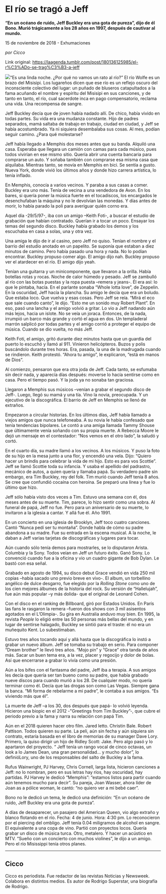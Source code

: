 # El río se tragó a Jeff

**“En un océano de ruido, Jeff Buckley era una gota de pureza”, dijo de él Bono. Murió trágicamente a los 28 años en 1997, después de cautivar al mundo.**

15 de noviembre de 2018 - Exhumaciones

_por Cicco_

Link original: https://laagenda.tumblr.com/post/180136125985/el-r%C3%ADo-se-trag%C3%B3-a-jeff

![](https://64.media.tumblr.com/c551681ae174d50296b5439f7a7efff7/tumblr_inline_pi8yn5hzaq1t6q87u_500.jpg)“Es una linda noche. ¿Por qué no vamos un rato al río?” El río Wolfe es un brazo del Misisipi. Los lugareños dicen que ese río es un reflejo oscuro del inconsciente colectivo del lugar: un puñado de bluseros catapultados a la fama acuñando el nombre y espíritu del Misisipi en sus canciones, y de tanto en tanto, el río, cual sacerdote inca en pago compensatorio, reclama una vida. Una recompensa de sangre.

Jeff Buckley decía que de joven había nadado allí. De chico, había vivido en todas partes. Su vida era una mudanza constante. Hijo de padres separados, mamá saltaba de trabajo en trabajo, ciudad en ciudad, y Jeff se había acostumbrado. Ya ni siquiera desembalaba sus cosas. Al mes, podían seguir camino. ¿Para qué molestarse?

Jeff había llegado a Memphis dos meses antes que su banda. Alquiló una casa. Esperaba que llegara un camión con camas para cada músico, pues todos vivirían en ese mismo sitio. Quería abrir una cuenta bancaria para comprarse un auto. Y soñaba también con comprarse esa misma casa que alquilaba. Mientras tanto, se movía en Memphis en bici. Se sentía a gusto. Nueva York, donde vivió los últimos años y donde hizo carrera artística, lo tenía inflado.  

En Memphis, conocía a varios vecinos. Y paraba a sus casas a comer. Buckley era uno más. Tenía de vecina a una vendedora de Avon. En los bares, si quería poner la música fuerte en el tocadiscos, los encargados le desenchufaban la máquina y no le devolvían las monedas. Y días antes de morir, lo había parado la poli para averiguar quién corno era. 

Aquel día -29/5/97-, iba con un amigo –Keith Foti-, a buscar el estudio de grabación que habían contratado. Querían ir a tocar un poco. Ensayar los temas del segundo disco. Buckley había grabado los demos y los escuchaba en casa a solas, una y otra vez. 

Una amiga le dijo de ir al casino, pero Jeff no quiso. Tenían el nombre y el barrio del estudio anotado en un papelito. Se suponía que estaban a diez minutos de camino. Pero había pasado una hora y nada. No lo podían encontrar. Buckley propuso comer algo. El amigo dijo nah. Buckley propuso ver el atardecer en el río. El amigo dijo yeah. 

Tenían una guitarra y un minicomponente, que llevaron a la orilla. Había botellas rotas y rocas. Noche de calor húmedo y pesado. Jeff se zambulló al río con las botas puestas y la ropa puesta –remera y jeans-. Él era así: lo que le pintaba, hacía. En el parlante sonaba “Whole lotta love”, de Zeppelin. En la oscuridad, Jeff hacía la plancha. Su amigo le decía que era un boludo. Que estaba loco. Que vuelva y esas cosas. Pero Jeff se reía. “Mirá el eco que sale cuando canto”, le dijo. “Esto me un sonido muy Robert Plant”. En eso, pasó una lancha y el amigo volvió a gritar. Lo vio a Jeff nadando aún más lejos, hacia un islote. No se veía un joraca. Entonces, de la nada, irrumpió un barco más grande y cortó el agua en dos. Un templaderal marrón salplicó por todas partes y el amigo corrió a proteger el equipo de música. Cuando se dio vuelta, no más Jeff.



Keith Foti, el amigo, gritó durante diez minutos hasta que un guardia del puerto lo escuchó y llamó al 911. Vinieron helicópteros. Buzos y polis buscándolo durante tres horas. Era, pasada, la una de la madrugada cuando se rindieron. Keith protestó. “Ahora tu amigo”, le explicaron, “está en manos de Dios”.

Al comienzo, pensaron que era otra joda de Jeff. Cada tanto, se esfumaba sin decir nada, y aparecía días después: moverse lo hacía sentirse como en casa. Pero el tiempo pasó. Y la joda ya no sonaba tan graciosa.

Llegaron a Memphis sus músicos –venían a grabar el segundo disco de Jeff-. Luego, llegó su mamá y una tía. Vino la novia, preocupada. Y un ejecutivo de la discográfica. El barrio de Jeff en Memphis se llenó de extraños. 

Empezaron a circular historias. En los últimos días, Jeff había llamado a viejos amigos que nunca telefoneaba. A su novia le había confesado que tenía tendencias bipolares. Le contó a una amiga llamada Tammy Shouse que últimamente venía soñando con su propia muerte. A Rebecca Moore le dejó un mensaje en el contestador: “Nos vemos en el otro lado”, la saludó y cortó.

En el cuarto día, su madre llamó a los vecinos. A los músicos. Y puso la foto de su hijo en la mesa junto a una flor, y encendió una vela. Dijo: “Quiero hacer un brindis para celebrar la vida de mi hijo. Esto es para vos Scottie”. Jeff se llamó Scottie toda su infancia. Y usaba el apellido del padrastro, mecánico de autos, a quien quería y llamaba papá. Su verdadero padre sin embargo, era Tim Buckley, rey del folk. Tim murió cuando Jeff tenía 8 años. Se cree que confundió cocaína con heroína. Se preparó una línea y fue lo último que hizo. 

Jeff sólo había visto dos veces a Tim. Estuvo una semana con él, dos meses antes de su muerte. Tim, parece, lo hizo sentir como una sobra. Al funeral de papá, Jeff no fue. Pero para un aniversario de su muerte, lo invitaron a la iglesia a cantar. Y allá fue él. Año 1991. 

En un concierto en una iglesia de Brooklyn, Jeff toco cuatro canciones. Cantó “Nunca pedí ser tu montaña”. Donde habla de cómo su padre abandona a su madre. Fue su entrada en la escena musical. A la noche, le daban a Jeff varias tarjetas de discográficas y lugares para tocar.

Aún cuando sólo tenía demos para mostrarles, se lo disputaron Arista. Columbia y la Sony. Todos veían en Jeff un futuro éxito. Ganó Sony. Lo convenció cuando fue a la oficina y vio un cuadro gigante de Bob Dylan. Le bastó con esa señal.

Grabado en agosto de 1994, su disco debut Grace vendió en vida 250 mil copias –había sacado uno previo breve en vivo-. El album, un torbellino angélico de dulce desgarro, fue elegido por la *Rolling Stone* como uno de los cien mejores álbumes de la historia del rock. Su versión de “Hallelujah”, fue aún más popular –y más dolida- que el original de Leonard Cohen. 

Con el disco en el ranking de Billboard, giró por Estados Unidos. En París las fans le rasgaron la remera –fueron dos shows con 3 mil asisentos agotados en el L’Olimpia-. Su gira en Australia anduvo muy bien. En 1995, la revista *People* lo eligió entre las 50 personas más bellas del mundo, y en lugar de sentirse halagado, Buckley se sintió para el traste: él no era un muñequito Kent. Lo subestimaban.

Estuvo tres años tocando aquí y allá hasta que la discográfica lo instó a grabar un nuevo álbum. Jeff se tomaba su trabajo en serio. Para componer “Dream brother” le llevó tres años. “Mojo pin” y “Grace” otra tanda de años más. Sacar un buen tema era, a la vez, placer y regocijo y dolor de bolas. Así que encerrarse a grabar lo vivía como una presión. 

Aún a los bifes con el fantasma del padre, Jeff iba a terapia. A sus amigos les decía que quería ser tan bueno como su padre, que había grabado nueve discos para cuando murió a los 28. De cualquier modo, no quería terminar como él. Decía que las drogas son como Las Vegas. Siempre gana la banca. “Mi forma de rebelarme a mi padre”, le contaba a sus amigos. “Es viviendo más que él”.

La muerte de Jeff –a los 30, dos después que papá- lo volvió leyenda. Hicieron una biopic en el 2012 -"Greetings from Tim Buckley”-, que cubre el periodo previo a la fama y narra su relación con papá Tim. 

Aún en el 2018 quieren hacer otro film. Jared letto. Christin Bale. Robert Pattison. Todos quieren su parte. La peli, aún sin fecha y aún siquiera sin contrato, estaría basada en el libro de memorias de su manager Dave Lory. Primero, la quiso dirigir un hijo de Ridley Scott: Jake. Pero algo pasó y lo apartaron del proyecto. “ Jeff tenía un rango vocal de cinco octavas, un look a lo James Dean, una gran personalidad… y mucho dolor”, lo definióLory, uno de los responsables del salto de Buckley a la fama.

Rufus Wainwright, PJ Harvey, Chris Cornell, larga lista, hicieron canciones a Jeff: no lo nombran, pero en sus letras hay ríos, hay oscuridad, hay partidas. PJ Harvey le dedicó “Memphis”: “estamos listos para partir cuando aún tenemos mucho para decir”. Su pareja, Joan Wasser, ahora líder de Joan as a pólice woman, le cantó: “no quiero ver a mi bebé caer”. 

Bono no le dedicó un tema, le dedicó una definición: “En un océano de ruido, Jeff Buckley era una gota de pureza”. 

A días de desaparecer, un pasajero del American Queen, vio algo extraño y blanco flotando en el río. Fecha: 4 de junio. Hora: 4:30 pm. Lo reconocieron por el piercing del ombligo. Jeff tenía 0.04 miligramos de alcohol en sangre. El equivalente a una copa de vino. Partió con proyectos locos. Quería grabar un disco de música turca. Otro, metalero. Y hacer un acústico en MTV. “Sueño con un concierto con muchos violines”, le dijo a un amigo. Pero el río Misissippi tenía otros planes. 



---

 Cicco
------

 Cicco es periodista. Fue redactor de las revistas Noticias y Newsweek. Colabora en distintos medios. Es autor de Rodrigo Superstar, una biografía de Rodrigo.

